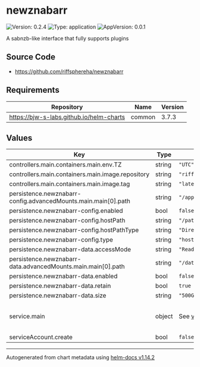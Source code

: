 # newznabarr

![Version: 0.2.4](https://img.shields.io/badge/Version-0.2.4-informational?style=flat-square) ![Type: application](https://img.shields.io/badge/Type-application-informational?style=flat-square) ![AppVersion: 0.0.1](https://img.shields.io/badge/AppVersion-0.0.1-informational?style=flat-square)

A sabnzb-like interface that fully supports plugins

## Source Code

* <https://github.com/riffsphereha/newznabarr>

## Requirements

| Repository | Name | Version |
|------------|------|---------|
| https://bjw-s-labs.github.io/helm-charts | common | 3.7.3 |

## Values

| Key | Type | Default | Description |
|-----|------|---------|-------------|
| controllers.main.containers.main.env.TZ | string | `"UTC"` |  |
| controllers.main.containers.main.image.repository | string | `"riffsphereha/newznabarr"` |  |
| controllers.main.containers.main.image.tag | string | `"latest"` |  |
| persistence.newznabarr-config.advancedMounts.main.main[0].path | string | `"/app/config"` |  |
| persistence.newznabarr-config.enabled | bool | `false` |  |
| persistence.newznabarr-config.hostPath | string | `"/path/to/your/config/newznabarr"` |  |
| persistence.newznabarr-config.hostPathType | string | `"DirectoryOrCreate"` |  |
| persistence.newznabarr-config.type | string | `"hostPath"` |  |
| persistence.newznabarr-data.accessMode | string | `"ReadWriteOnce"` |  |
| persistence.newznabarr-data.advancedMounts.main.main[0].path | string | `"/data/downloads/downloadarr"` |  |
| persistence.newznabarr-data.enabled | bool | `false` |  |
| persistence.newznabarr-data.retain | bool | `true` |  |
| persistence.newznabarr-data.size | string | `"500Gi"` |  |
| service.main | object | See [values.yaml](./values.yaml) | Configures service settings for the chart. |
| serviceAccount.create | bool | `false` |  |

----------------------------------------------
Autogenerated from chart metadata using [helm-docs v1.14.2](https://github.com/norwoodj/helm-docs/releases/v1.14.2)
